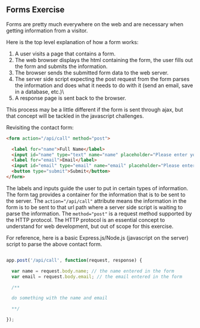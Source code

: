 ## Forms Exercise

Forms are pretty much everywhere on the web and are necessary when getting information from a visitor.

Here is the top level explanation of how a form works:

1. A user visits a page that contains a form.
2. The web browser displays the html containing the form, the user fills out the form and submits the information.
3. The browser sends the submitted form data to the web server.
4. The server side script expecting the post request from the form parses the information and does what it needs to do with it (send an email, save in a database, etc.)\
5. A response page is sent back to the browser.

This process may be a little different if the form is sent through ajax, but that concept will be tackled in the javascript challenges.

Revisiting the contact form:

```html
<form action="/api/call" method="post">

  <label for="name">Full Name</label>
  <input id="name" type="text" name="name" placeholder="Please enter your name" required />
  <label for="email">Email</label>
  <input id="email" type="email" name="email" placeholder="Please enter your email" required />
  <button type="submit">Submit</button>
</form>
```

The labels and inputs guide the user to put in certain types of information. The form tag provides a container for the information that is to be sent to the server. The `action="/api/call"`
attribute means the information in the form is to be sent to that url path where a server side script is waiting to parse the information. The `method="post"` is a request method supported by
the HTTP protocol. The HTTP protocol is an essential concept to understand for web development, but out of scope for this exercise.

For reference, here is a basic Express.js/Node.js (javascript on the server) script to parse the above contact form.

```js

app.post('/api/call', function(request, response) {

  var name = request.body.name; // the name entered in the form
  var email = request.body.email; // the email entered in the form

  /**

  do something with the name and email

  **/

});

```
